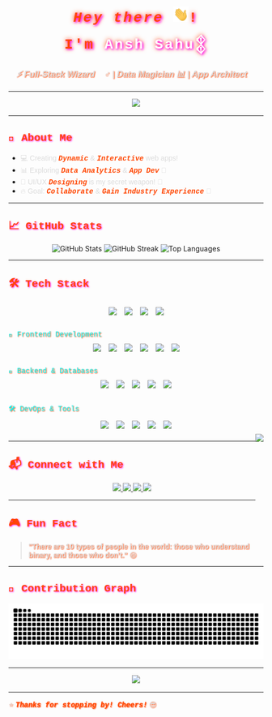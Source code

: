<h1 align="center" style="font-family: 'Courier New', monospace; color: #FF4500; text-shadow: 2px 2px 4px #FF00FF, 0 0 10px #FF4500; letter-spacing: 3px;"><b><i>Hey there</i></b> <img src="https://raw.githubusercontent.com/ABSphreak/ABSphreak/master/gifs/Hi.gif" width="30px">! <br> I'm <span style="font-family: 'Courier New', monospace; color: #FFFFFF;">Ansh Sahu𒉭</span></h1>
<p align="center" style="font-family: Arial, sans-serif; font-size: 1.2em; color: #DCDCDC; text-shadow: 1px 1px 2px #FF4500;"><b><i>⚡ Full-Stack Wizard 🧙‍♂️ | Data Magician 📊 | App Architect 📱</i></b></p>

---

<div align="center">
  <img src="https://media1.tenor.com/m/riqxUvXso5AAAAAd/spike.gif" width="200" />
</div>

---

## <span style="font-family: 'Courier New', monospace; color: #FF4500; text-shadow: 1px 1px 3px #FF00FF;">🚀 About Me</span>

- <span style="font-family: Arial, sans-serif; color: #DCDCDC;">💻 Creating **<i style="font-family: 'Courier New', monospace; color: #FF4500;">Dynamic</i>** & **<i style="font-family: 'Courier New', monospace; color: #FF4500;">Interactive</i>** web apps!</span>  
- <span style="font-family: Arial, sans-serif; color: #DCDCDC;">📊 Exploring **<i style="font-family: 'Courier New', monospace; color: #FF4500;">Data Analytics</i>** & **<i style="font-family: 'Courier New', monospace; color: #FF4500;">App Dev</i>** 🚀</span>  
- <span style="font-family: Arial, sans-serif; color: #DCDCDC;">🎨 UI/UX **<i style="font-family: 'Courier New', monospace; color: #FF4500;">Designing</i>** is my secret weapon! 🎯</span>  
- <span style="font-family: Arial, sans-serif; color: #DCDCDC;">🔥 Goal: **<i style="font-family: 'Courier New', monospace; color: #FF4500;">Collaborate</i>** & **<i style="font-family: 'Courier New', monospace; color: #FF4500;">Gain Industry Experience</i>** 🚀</span>  

---

## <span style="font-family: 'Courier New', monospace; color: #FF4500; text-shadow: 1px 1px 3px #FF00FF;">📈 GitHub Stats</span>  

<div align="center">
  <img src="https://github-readme-stats.vercel.app/api?username=ANSH696969&show_icons=true&theme=gruvbox&hide_border=true&title_color=FF4500&icon_color=FF4500&text_color=DCDCDC&bg_color=0D1117" height="180" alt="GitHub Stats" />
  <img src="https://streak-stats.vercel.app?user=ANSH696969&theme=gruvbox&hide_border=true&ring=FF4500&fire=FF4500&sideNums=FF6347&currStreakNum=FF4500" height="180" alt="GitHub Streak" />
  <img src="https://github-readme-stats.vercel.app/api/top-langs?username=ANSH696969&layout=compact&langs_count=6&theme=gruvbox&hide_border=true&title_color=FF4500&text_color=DCDCDC&bg_color=0D1117" height="180" alt="Top Languages" />
</div>

---

## <span style="font-family: 'Courier New', monospace; color: #FF4500; text-shadow: 1px 1px 3px #FF00FF;">🛠️ Tech Stack</span>  

<div style="display: flex; flex-wrap: wrap; justify-content: center; gap: 15px; padding: 10px;">
  <img style="transition: transform 0.3s ease;" onmouseover="this.style.transform='scale(1.2) rotate(10deg)';" onmouseout="this.style.transform='scale(1) rotate(0deg)';" src="https://img.shields.io/badge/C-🔧-A8B9CC?style=for-the-badge&logo=c&logoColor=white" />
  <img style="transition: transform 0.3s ease;" onmouseover="this.style.transform='scale(1.2) rotate(10deg)';" onmouseout="this.style.transform='scale(1) rotate(0deg)';" src="https://img.shields.io/badge/C++-💻-00599C?style=for-the-badge&logo=c%2B%2B&logoColor=white" />
  <img style="transition: transform 0.3s ease;" onmouseover="this.style.transform='scale(1.2) rotate(10deg)';" onmouseout="this.style.transform='scale(1) rotate(0deg)';" src="https://img.shields.io/badge/JavaScript-🚀-F7DF1E?style=for-the-badge&logo=javascript&logoColor=black" />
  <img style="transition: transform 0.3s ease;" onmouseover="this.style.transform='scale(1.2) rotate(10deg)';" onmouseout="this.style.transform='scale(1) rotate(0deg)';" src="https://img.shields.io/badge/TypeScript-🌟-3178C6?style=for-the-badge&logo=typescript&logoColor=white" />
</div>

<div style="font-family: 'Courier New', monospace; color: #00FFFF; text-shadow: 1px 1px 2px #FF4500; margin-top: 20px;">🎨 Frontend Development</div>
<div style="display: flex; flex-wrap: wrap; justify-content: center; gap: 15px; padding: 10px;">
  <img style="transition: transform 0.3s ease;" onmouseover="this.style.transform='scale(1.2) rotate(10deg)';" onmouseout="this.style.transform='scale(1) rotate(0deg)';" src="https://img.shields.io/badge/HTML5-🎨-E34F26?style=for-the-badge&logo=html5&logoColor=white" />
  <img style="transition: transform 0.3s ease;" onmouseover="this.style.transform='scale(1.2) rotate(10deg)';" onmouseout="this.style.transform='scale(1) rotate(0deg)';" src="https://img.shields.io/badge/CSS3-✨-1572B6?style=for-the-badge&logo=css3&logoColor=white" />
  <img style="transition: transform 0.3s ease;" onmouseover="this.style.transform='scale(1.2) rotate(10deg)';" onmouseout="this.style.transform='scale(1) rotate(0deg)';" src="https://img.shields.io/badge/React-⚛️-61DAFB?style=for-the-badge&logo=react&logoColor=black" />
  <img style="transition: transform 0.3s ease;" onmouseover="this.style.transform='scale(1.2) rotate(10deg)';" onmouseout="this.style.transform='scale(1) rotate(0deg)';" src="https://img.shields.io/badge/Next.js-⬛-000000?style=for-the-badge&logo=next.js&logoColor=white" />
  <img style="transition: transform 0.3s ease;" onmouseover="this.style.transform='scale(1.2) rotate(10deg)';" onmouseout="this.style.transform='scale(1) rotate(0deg)';" src="https://img.shields.io/badge/Tailwind-💨-38B2AC?style=for-the-badge&logo=tailwind-css&logoColor=white" />
  <img style="transition: transform 0.3s ease;" onmouseover="this.style.transform='scale(1.2) rotate(10deg)';" onmouseout="this.style.transform='scale(1) rotate(0deg)';" src="https://img.shields.io/badge/Bootstrap-🎡-7952B3?style=for-the-badge&logo=bootstrap&logoColor=white" />
</div>

<div style="font-family: 'Courier New', monospace; color: #00FFFF; text-shadow: 1px 1px 2px #FF4500; margin-top: 20px;">🔧 Backend & Databases</div>
<div style="display: flex; flex-wrap: wrap; justify-content: center; gap: 15px; padding: 10px;">
  <img style="transition: transform 0.3s ease;" onmouseover="this.style.transform='scale(1.2) rotate(10deg)';" onmouseout="this.style.transform='scale(1) rotate(0deg)';" src="https://img.shields.io/badge/Node.js-🌿-339933?style=for-the-badge&logo=node.js&logoColor=white" />
  <img style="transition: transform 0.3s ease;" onmouseover="this.style.transform='scale(1.2) rotate(10deg)';" onmouseout="this.style.transform='scale(1) rotate(0deg)';" src="https://img.shields.io/badge/Express-⚡-000000?style=for-the-badge&logo=express&logoColor=white" />
  <img style="transition: transform 0.3s ease;" onmouseover="this.style.transform='scale(1.2) rotate(10deg)';" onmouseout="this.style.transform='scale(1) rotate(0deg)';" src="https://img.shields.io/badge/MongoDB-🍃-47A248?style=for-the-badge&logo=mongodb&logoColor=white" />
  <img style="transition: transform 0.3s ease;" onmouseover="this.style.transform='scale(1.2) rotate(10deg)';" onmouseout="this.style.transform='scale(1) rotate(0deg)';" src="https://img.shields.io/badge/Firebase-🔥-FFCA28?style=for-the-badge&logo=firebase&logoColor=black" />
  <img style="transition: transform 0.3s ease;" onmouseover="this.style.transform='scale(1.2) rotate(10deg)';" onmouseout="this.style.transform='scale(1) rotate(0deg)';" src="https://img.shields.io/badge/Supabase-🗄️-3ECF8E?style=for-the-badge&logo=supabase&logoColor=white" />
</div>

<div style="font-family: 'Courier New', monospace; color: #00FFFF; text-shadow: 1px 1px 2px #FF4500; margin-top: 20px;">🛠️ DevOps & Tools</div>
<div style="display: flex; flex-wrap: wrap; justify-content: center; gap: 15px; padding: 10px;">
  <img style="transition: transform 0.3s ease;" onmouseover="this.style.transform='scale(1.2) rotate(10deg)';" onmouseout="this.style.transform='scale(1) rotate(0deg)';" src="https://img.shields.io/badge/Git-📌-F05032?style=for-the-badge&logo=git&logoColor=white" />
  <img style="transition: transform 0.3s ease;" onmouseover="this.style.transform='scale(1.2) rotate(10deg)';" onmouseout="this.style.transform='scale(1) rotate(0deg)';" src="https://img.shields.io/badge/GitHub-🐙-181717?style=for-the-badge&logo=github&logoColor=white" />
  <img style="transition: transform 0.3s ease;" onmouseover="this.style.transform='scale(1.2) rotate(10deg)';" onmouseout="this.style.transform='scale(1) rotate(0deg)';" src="https://img.shields.io/badge/Docker-🐳-2496ED?style=for-the-badge&logo=docker&logoColor=white" />
  <img style="transition: transform 0.3s ease;" onmouseover="this.style.transform='scale(1.2) rotate(10deg)';" onmouseout="this.style.transform='scale(1) rotate(0deg)';" src="https://img.shields.io/badge/AWS-☁️-232F3E?style=for-the-badge&logo=amazon-aws&logoColor=white" />
  <img style="transition: transform 0.3s ease;" onmouseover="this.style.transform='scale(1.2) rotate(10deg)';" onmouseout="this.style.transform='scale(1) rotate(0deg)';" src="https://img.shields.io/badge/Vercel-🚀-000000?style=for-the-badge&logo=vercel&logoColor=white" />
</div>

<img align="right" height="150" src="https://media1.tenor.com/m/GfSX-u7VGM4AAAAC/coding.gif" />

---

## <span style="font-family: 'Courier New', monospace; color: #FF4500; text-shadow: 1px 1px 3px #FF00FF;">📬 Connect with Me</span>  

<div align="center">
  <a href="https://www.instagram.com/ansh_sahuji___/" target="_blank">
    <img src="https://img.shields.io/badge/Instagram-E4405F?style=for-the-badge&logo=instagram&logoColor=white" />
  </a>
  <a href="mailto:your.email@gmail.com" target="_blank">
    <img src="https://img.shields.io/badge/Gmail-D14836?style=for-the-badge&logo=gmail&logoColor=white" />
  </a>
  <a href="https://www.linkedin.com/in/ansh-sahu-1b24b424b/" target="_blank">
    <img src="https://img.shields.io/badge/LinkedIn-0077B5?style=for-the-badge&logo=linkedin&logoColor=white" />
  </a>
  <a href="https://x.com/anshsah90369426" target="_blank">
    <img src="https://img.shields.io/badge/X-000000?style=for-the-badge&logo=x&logoColor=white" />
  </a>
</div>

---

## <span style="font-family: 'Courier New', monospace; color: #FF4500; text-shadow: 1px 1px 3px #FF00FF;">🎮 Fun Fact</span>  

> <span style="font-family: Arial, sans-serif; color: #DCDCDC; text-shadow: 1px 1px 2px #FF4500;">**"There are 10 types of people in the world: those who understand binary, and those who don’t."** 😆</span>  

---

## <span style="font-family: 'Courier New', monospace; color: #FF4500; text-shadow: 1px 1px 3px #FF00FF;">🐍 Contribution Graph</span>  

<div align="center">
  <img src="https://raw.githubusercontent.com/ANSH696969/ANSH696969/output/snake.svg" alt="Snake Animation" />
</div>

---

<div align="center">
  <img src="https://media.tenor.com/THXLmSGSqJAAAAAi/mikaela-hyakuya.gif" height="200" />
</div>

---

<span style="font-family: Arial, sans-serif; color: #DCDCDC; text-shadow: 1px 1px 2px #FF4500;">⭐ **<i style="font-family: 'Courier New', monospace; color: #FF4500;">Thanks for stopping by! Cheers!</i>** 😎</span>
